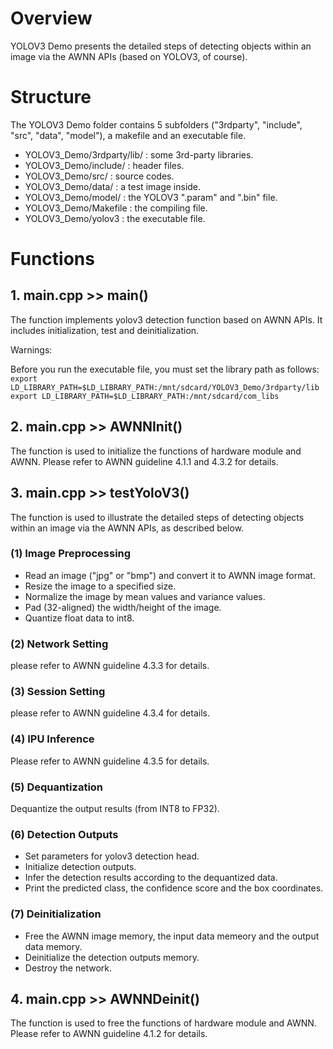 #  Overview
YOLOV3 Demo presents the detailed steps of detecting objects within an image via the AWNN APIs (based on YOLOV3, of course).

# Structure
The YOLOV3 Demo folder contains 5 subfolders ("3rdparty", "include", "src", "data", "model"), a makefile and an executable file. 

- YOLOV3_Demo/3rdparty/lib/ : some 3rd-party libraries.
- YOLOV3_Demo/include/ : header files.
- YOLOV3_Demo/src/ : source codes.
- YOLOV3_Demo/data/ : a test image inside.
- YOLOV3_Demo/model/ : the YOLOV3 ".param" and ".bin" file.
- YOLOV3_Demo/Makefile : the compiling file.
- YOLOV3_Demo/yolov3 : the executable file.

# Functions

## 1. main.cpp >> main()

The function implements yolov3 detection function based on AWNN APIs. It includes initialization, test and deinitialization. 

Warnings: 

Before you run the executable file, you must set the library path as follows:
`export LD_LIBRARY_PATH=$LD_LIBRARY_PATH:/mnt/sdcard/YOLOV3_Demo/3rdparty/lib`
`export LD_LIBRARY_PATH=$LD_LIBRARY_PATH:/mnt/sdcard/com_libs`

## 2. main.cpp >> AWNNInit()

The function is used to initialize the functions of hardware module and AWNN.
Please refer to AWNN guideline 4.1.1 and 4.3.2 for details.


## 3. main.cpp >> testYoloV3()

The function is used to illustrate the detailed steps of detecting objects within an image via the AWNN APIs, as described below.

### (1) Image Preprocessing

* Read an image ("jpg" or "bmp") and convert it to AWNN image format.
* Resize the image to a specified size.
* Normalize the image by mean values and variance values.
* Pad (32-aligned) the width/height of the image.
* Quantize float data to int8.


### (2) Network Setting

please refer to AWNN guideline 4.3.3 for details.

### (3) Session Setting

please refer to AWNN guideline 4.3.4 for details.

### (4) IPU Inference

Please refer to AWNN guideline 4.3.5 for details.

### (5) Dequantization

Dequantize the output results (from INT8 to FP32).

### (6) Detection Outputs

* Set parameters for yolov3 detection head.
* Initialize detection outputs.
* Infer the detection results according to the dequantized data.
* Print the predicted class, the confidence score and the box coordinates.

### (7) Deinitialization

* Free the AWNN image memory, the input data memeory and the output data memory.
* Deinitialize the detection outputs memory.
* Destroy the network.

## 4. main.cpp >> AWNNDeinit()

The function is used to free the functions of hardware module and AWNN. Please refer to AWNN guideline 4.1.2 for details.


